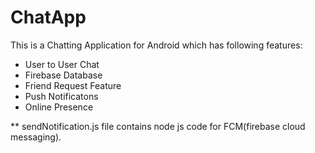 # ChatApp

This is a Chatting Application for Android which has following features:
  * User to User Chat
  * Firebase Database
  * Friend Request Feature
  * Push Notificatons
  * Online Presence
 
 ** sendNotification.js file contains node js code for FCM(firebase cloud messaging).
